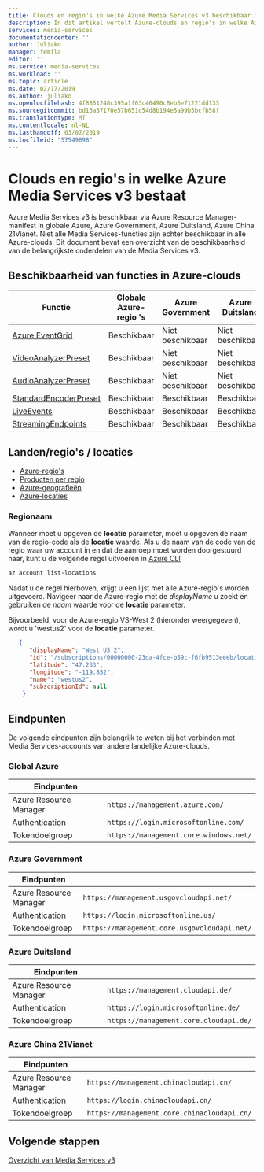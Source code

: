 ```yaml
---
title: Clouds en regio's in welke Azure Media Services v3 beschikbaar is | Microsoft Docs
description: In dit artikel vertelt Azure-clouds en regio's in welke Azure Media Services v3 beschikbaar is.
services: media-services
documentationcenter: ''
author: Juliako
manager: femila
editor: ''
ms.service: media-services
ms.workload: ''
ms.topic: article
ms.date: 02/17/2019
ms.author: juliako
ms.openlocfilehash: 4f8851248c395a1f03c46490c8eb5e71221dd133
ms.sourcegitcommit: bd15a37170e57b651c54d8b194e5a99b5bcfb58f
ms.translationtype: MT
ms.contentlocale: nl-NL
ms.lasthandoff: 03/07/2019
ms.locfileid: "57549898"
---
```

# <a name="clouds-and-regions-in-which-azure-media-services-v3-exists"></a>Clouds en regio's in welke Azure Media Services v3 bestaat

Azure Media Services v3 is beschikbaar via Azure Resource Manager-manifest in globale Azure, Azure Government, Azure Duitsland, Azure China 21Vianet. Niet alle Media Services-functies zijn echter beschikbaar in alle Azure-clouds. Dit document bevat een overzicht van de beschikbaarheid van de belangrijkste onderdelen van de Media Services v3.

## <a name="feature-availability-in-azure-clouds"></a>Beschikbaarheid van functies in Azure-clouds

| Functie|Globale Azure-regio 's | Azure Government|Azure Duitsland|Azure China 21Vianet|
| --- | --- | --- | --- | --- |
| [Azure EventGrid](reacting-to-media-services-events.md) | Beschikbaar | Niet beschikbaar | Niet beschikbaar | Niet beschikbaar |
| [VideoAnalyzerPreset](analyzing-video-audio-files-concept.md) |  Beschikbaar | Niet beschikbaar | Niet beschikbaar | Niet beschikbaar |
| [AudioAnalyzerPreset](analyzing-video-audio-files-concept.md) |  Beschikbaar | Niet beschikbaar | Niet beschikbaar | Niet beschikbaar |
| [StandardEncoderPreset](encoding-concept.md) | Beschikbaar | Beschikbaar | Beschikbaar | Beschikbaar |
| [LiveEvents](live-streaming-overview.md) | Beschikbaar | Beschikbaar | Beschikbaar | Beschikbaar |
| [StreamingEndpoints](streaming-endpoint-concept.md) | Beschikbaar | Beschikbaar | Beschikbaar | Beschikbaar |

## <a name="regionsgeographieslocations"></a>Landen/regio's / locaties

* [Azure-regio's](https://azure.microsoft.com/global-infrastructure/regions/)
* [Producten per regio](https://azure.microsoft.com/global-infrastructure/services/)
* [Azure-geografieën](https://azure.microsoft.com/global-infrastructure/geographies/)
* [Azure-locaties](https://azure.microsoft.com/global-infrastructure/locations/)

### <a name="region-code-name"></a>Regionaam 

Wanneer moet u opgeven de **locatie** parameter, moet u opgeven de naam van de regio-code als de **locatie** waarde. Als u de naam van de code van de regio waar uw account in en dat de aanroep moet worden doorgestuurd naar, kunt u de volgende regel uitvoeren in [Azure CLI](https://docs.microsoft.com/cli/azure/?view=azure-cli-latest)

```bash
az account list-locations
```

Nadat u de regel hierboven, krijgt u een lijst met alle Azure-regio's worden uitgevoerd. Navigeer naar de Azure-regio met de *displayName* u zoekt en gebruiken de *naam* waarde voor de **locatie** parameter.

Bijvoorbeeld, voor de Azure-regio VS-West 2 (hieronder weergegeven), wordt u 'westus2' voor de **locatie** parameter.

```json
   {
      "displayName": "West US 2",
      "id": "/subscriptions/00000000-23da-4fce-b59c-f6fb9513eeeb/locations/westus2",
      "latitude": "47.233",
      "longitude": "-119.852",
      "name": "westus2",
      "subscriptionId": null
    }
```

## <a name="endpoints"></a>Eindpunten  

De volgende eindpunten zijn belangrijk te weten bij het verbinden met Media Services-accounts van andere landelijke Azure-clouds.

### <a name="global-azure"></a>Global Azure

|Eindpunten ||
| --- | --- | 
| Azure Resource Manager |  `https://management.azure.com/` |
| Authentication | `https://login.microsoftonline.com/` | 
| Tokendoelgroep | `https://management.core.windows.net/` |

### <a name="azure-government"></a>Azure Government

|Eindpunten||
| --- | --- | 
| Azure Resource Manager |  `https://management.usgovcloudapi.net/` |
| Authentication | `https://login.microsoftonline.us/` | 
| Tokendoelgroep | `https://management.core.usgovcloudapi.net/` |

### <a name="azure-germany"></a>Azure Duitsland

| Eindpunten ||
| --- | --- |  
| Azure Resource Manager | `https://management.cloudapi.de/` |
| Authentication | `https://login.microsoftonline.de/` |
| Tokendoelgroep | `https://management.core.cloudapi.de/`|

### <a name="azure-china-21vianet"></a>Azure China 21Vianet

|Eindpunten||
| --- | --- | 
| Azure Resource Manager | `https://management.chinacloudapi.cn/` |
| Authentication | `https://login.chinacloudapi.cn/` |
| Tokendoelgroep |  `https://management.core.chinacloudapi.cn/` |

## <a name="next-steps"></a>Volgende stappen

[Overzicht van Media Services v3](media-services-overview.md)
